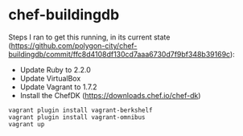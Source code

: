 # chef-buildingdb

Steps I ran to get this running, in its current state (https://github.com/polygon-city/chef-buildingdb/commit/ffc8d4108df130cd7aaa6730d7f9bf348b39169c):

- Update Ruby to 2.2.0
- Update VirtualBox
- Update Vagrant to 1.7.2
- Install the ChefDK (https://downloads.chef.io/chef-dk)

```
vagrant plugin install vagrant-berkshelf
vagrant plugin install vagrant-omnibus
vagrant up
```
